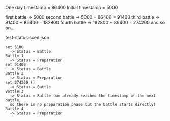 One day timestamp = 86400
Initial timestamp = 5000

first battle => 5000
second battle => 5000 + 86400 = 91400
third battle => 91400 + 86400 = 182800
fourth battle => 182800 + 86400 = 274200
and so on...

test-status.scen.json

    set 5100
      -> Status = Battle
    Battle 1
      -> Status = Preparation
    set 91400
      -> Status = Battle
    Battle 2
      -> Status = Preparation
    set 274200 ()
      -> Status = Battle
    Battle 3
      -> Status = Battle (we already reached the timestamp of the next battle,
      so there is no preparation phase but the battle starts directly)
    Battle 4
      -> Status = Preparation